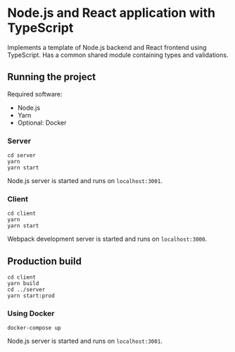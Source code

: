 # Node.js and React application with TypeScript

Implements a template of Node.js backend and React frontend using TypeScript. Has a common shared module containing types and validations.

## Running the project

Required software:

- Node.js
- Yarn
- Optional: Docker

### Server

```
cd server
yarn
yarn start
```

Node.js server is started and runs on `localhost:3001`.

### Client

```
cd client
yarn
yarn start
```

Webpack development server is started and runs on `localhost:3000`.

## Production build

```
cd client
yarn build
cd ../server
yarn start:prod
```

### Using Docker

```
docker-compose up
```

Node.js server is started and runs on `localhost:3001`.